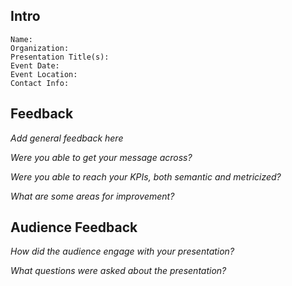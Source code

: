## Intro

```
Name:
Organization:
Presentation Title(s):
Event Date:
Event Location:
Contact Info:
```

## Feedback

*Add general feedback here*

*Were you able to get your message across?*

*Were you able to reach your KPIs, both semantic and metricized?*

*What are some areas for improvement?*

## Audience Feedback

*How did the audience engage with your presentation?*

*What questions were asked about the presentation?*